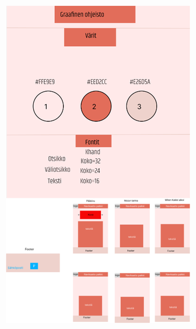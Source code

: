 

![Graafinen](https://github.com/RoopeKoskelo/Tiimi3Naytto/blob/main/Dev/Images/Graafinen3.png?raw=true)
![Rautalanka](https://github.com/RoopeKoskelo/Tiimi3Naytto/blob/main/Dev/Images/Graafinen.png?raw=true)
